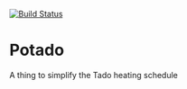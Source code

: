 [![Build Status](http://img.shields.io/travis/pikesley/potado.svg?style=flat-square)](https://travis-ci.org/pikesley/potado)

# Potado

A thing to simplify the Tado heating schedule
